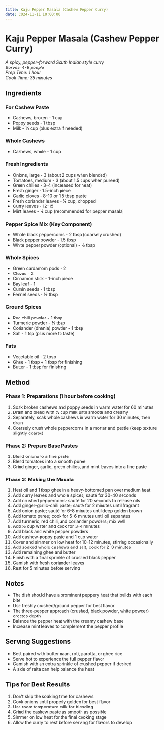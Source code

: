 ```yaml
---
title: Kaju Pepper Masala (Cashew Pepper Curry)
date: 2024-11-11 10:00:00
---
```


# Kaju Pepper Masala (Cashew Pepper Curry)
*A spicy, pepper-forward South Indian style curry*  
*Serves: 4-6 people*  
*Prep Time: 1 hour*  
*Cook Time: 35 minutes*

## Ingredients

### For Cashew Paste
- Cashews, broken - 1 cup
- Poppy seeds - 1 tbsp
- Milk - ½ cup (plus extra if needed)

### Whole Cashews
- Cashews, whole - 1 cup

### Fresh Ingredients
- Onions, large - 3 (about 2 cups when blended)
- Tomatoes, medium - 3 (about 1.5 cups when pureed)
- Green chilies - 3-4 (increased for heat)
- Fresh ginger - 1.5-inch piece
- Garlic cloves - 8-10 or 1.5 tbsp paste
- Fresh coriander leaves - ¼ cup, chopped
- Curry leaves - 12-15
- Mint leaves - ¼ cup (recommended for pepper masala)

### Pepper Spice Mix (Key Component)
- Whole black peppercorns - 2 tbsp (coarsely crushed)
- Black pepper powder - 1.5 tbsp
- White pepper powder (optional) - ½ tbsp

### Whole Spices
- Green cardamom pods - 2
- Cloves - 2
- Cinnamon stick - 1-inch piece
- Bay leaf - 1
- Cumin seeds - 1 tbsp
- Fennel seeds - ½ tbsp

### Ground Spices
- Red chili powder - 1 tbsp
- Turmeric powder - ¼ tbsp
- Coriander (dhania) powder - 1 tbsp
- Salt - 1 tsp (plus more to taste)

### Fats
- Vegetable oil - 2 tbsp
- Ghee - 1 tbsp + 1 tbsp for finishing
- Butter - 1 tbsp for finishing

## Method

### Phase 1: Preparations (1 hour before cooking)
1. Soak broken cashews and poppy seeds in warm water for 60 minutes
2. Drain and blend with ½ cup milk until smooth and creamy
3. Separately, soak whole cashews in warm water for 30 minutes, then drain
4. Coarsely crush whole peppercorns in a mortar and pestle (keep texture slightly coarse)

### Phase 2: Prepare Base Pastes
1. Blend onions to a fine paste
2. Blend tomatoes into a smooth puree
3. Grind ginger, garlic, green chilies, and mint leaves into a fine paste

### Phase 3: Making the Masala
1. Heat oil and 1 tbsp ghee in a heavy-bottomed pan over medium heat
2. Add curry leaves and whole spices; sauté for 30-40 seconds
3. Add crushed peppercorns; sauté for 20 seconds to release oils
4. Add ginger-garlic-chili paste; sauté for 2 minutes until fragrant
5. Add onion paste; sauté for 6-8 minutes until deep golden brown
6. Add tomato puree; cook for 5-6 minutes until oil separates
7. Add turmeric, red chili, and coriander powders; mix well
8. Add ½ cup water and cook for 3-4 minutes
9. Add black and white pepper powders
10. Add cashew-poppy paste and 1 cup water
11. Cover and simmer on low heat for 10-12 minutes, stirring occasionally
12. Add soaked whole cashews and salt; cook for 2-3 minutes
13. Add remaining ghee and butter
14. Finish with a final sprinkle of crushed black pepper
15. Garnish with fresh coriander leaves
16. Rest for 5 minutes before serving

## Notes
- The dish should have a prominent peppery heat that builds with each bite
- Use freshly crushed/ground pepper for best flavor
- The three-pepper approach (crushed, black powder, white powder) creates depth
- Balance the pepper heat with the creamy cashew base
- Increase mint leaves to complement the pepper profile

## Serving Suggestions
- Best paired with butter naan, roti, parotta, or ghee rice
- Serve hot to experience the full pepper flavor
- Garnish with an extra sprinkle of crushed pepper if desired
- A side of raita can help balance the heat

## Tips for Best Results
1. Don't skip the soaking time for cashews
2. Cook onions until properly golden for best flavor
3. Use room temperature milk for blending
4. Grind the cashew paste as smooth as possible
5. Simmer on low heat for the final cooking stage
6. Allow the curry to rest before serving for flavors to develop